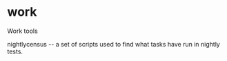 work
====

Work tools

nightlycensus -- a set of scripts used to find what tasks have run in nightly tests.
